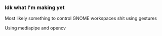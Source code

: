 ### Idk what I'm making yet

Most likely something to control GNOME workspaces  shit using gestures

Using mediapipe and opencv